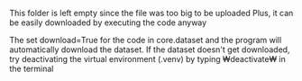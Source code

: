 This folder is left empty since the file was too big to be uploaded
Plus, it can be easily downloaded by executing the code anyway

The set download=True for the code in core.dataset and the program will automatically download the dataset.
If the dataset doesn't get downloaded, try deactivating the virtual environment (.venv) by typing ₩deactivate₩ in the terminal
